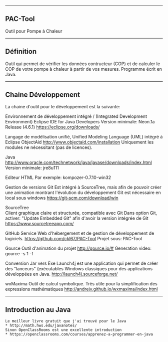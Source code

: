 ----------
 PAC-Tool
----------
Outil pour Pompe à Chaleur

-------------
 Définition 
-------------
Outil qui permet de vérifier les données contructeur (COP) et de calculer le COP de votre pompe à chaleur à partir de vos mesures.
Programme écrit en Java.

----------------
 Chaine Développement
----------------
La chaine d'outil pour le développement est la suivante:

Environnement de développement intégré / (Integrated Development Environment)
	Eclipse IDE for Java Developers
	Version minimale: Neon.1a Release (4.6.1)
	https://eclipse.org/downloads/

Langage de modélisation unifié, Unified Modeling Language (UML) intégré à Eclipse
	ObjectAid
	http://www.objectaid.com/installation
	Uniquement les modules ne nécessitant (pas de licences).
	
Java
	http://www.oracle.com/technetwork/java/javase/downloads/index.html
	Version minimale: jre8u111

Editeur HTML
	Par exemple: kompozer-0.7.10-win32

Gestion de versions Git
	Est intégré à SourceTree, mais afin de pouvoir créer une animation montrant l'évolution du développement
	Git est nécessaire en local sous windows
	https://git-scm.com/download/win		
	
SourceTree	
	Client graphique claire et structurée, compatible avec Git
	Dans option Git, activer: "Update Embedded Git" afin d'avoir la version intégrée de Git
	https://www.sourcetreeapp.com/
	
GitHub 
	Service Web d'hébergement et de gestion de développement de logiciels. 
	https://github.com/ckl67/PAC-Tool
	Projet sous: PAC-Tool
	
Gource
	Outil d'animation du projet
	http://gource.io/#
	Generation video: gource -s 1 -f
	
Conversion Jar vers Exe
	Launch4j est une application qui permet de créer des "lanceurs" (exécutables Windows classiques 
	pour des applications développées en Java. 
	http://launch4j.sourceforge.net/
	
wxMaxima
	Outil de calcul symbolique.
	Très utile pour la simplification des expressions mathématiques
	http://andrejv.github.io/wxmaxima/index.html


----------------
Introduction au Java
----------------
	Le meilleur livre gratuit que j'ai trouvé pour le Java
	* http://math.hws.edu/javanotes/
	Sinon OpenClassRooms est une excellente introduction 
	* https://openclassrooms.com/courses/apprenez-a-programmer-en-java
	